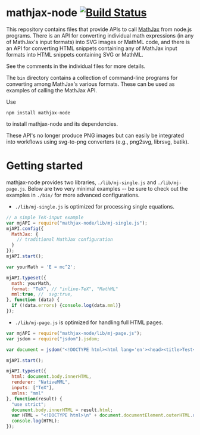# mathjax-node [![Build Status](https://travis-ci.org/mathjax/MathJax-node.svg?branch=develop)](https://travis-ci.org/mathjax/MathJax-node)

This repository contains files that provide APIs to call [MathJax](https://github.com/mathjax/mathjax) from
node.js programs.  There is an API for converting individual math
expressions (in any of MathJax's input formats) into SVG images or MathML
code, and there is an API for converting HTML snippets containing any of
MathJax input formats into HTML snippets containing SVG or MathML.

See the comments in the individual files for more details.

The `bin` directory contains a collection of command-line programs for
converting among MathJax's various formats.  These can be used as examples
of calling the MathJax API.

Use

    npm install mathjax-node

to install mathjax-node and its dependencies.

These API's no longer produce PNG images but can easily be integrated into workflows using svg-to-png converters (e.g., png2svg, librsvg, batik).

# Getting started

mathjax-node provides two libraries, `./lib/mj-single.js` and `./lib/mj-page.js`. Below are two  very minimal examples -- be sure to check out the examples in `./bin/` for more advanced configurations.

* `./lib/mj-single.js` is optimized for processing single equations.


```javascript
// a simple TeX-input example
var mjAPI = require("mathjax-node/lib/mj-single.js");
mjAPI.config({
  MathJax: {
    // traditional MathJax configuration
  }
});
mjAPI.start();

var yourMath = 'E = mc^2';

mjAPI.typeset({
  math: yourMath,
  format: "TeX", // "inline-TeX", "MathML"
  mml:true, //  svg:true,
}, function (data) {
  if (!data.errors) {console.log(data.mml)}
});
```


* `./lib/mj-page.js` is optimized for handling full HTML pages.


```javascript
var mjAPI = require("mathjax-node/lib/mj-page.js");
var jsdom = require("jsdom").jsdom;

var document = jsdom("<!DOCTYPE html><html lang='en'><head><title>Test</title></head><body><h1>Let's test mj-page</h1> <p> \\[f: X \\to Y\\], where \\( X = 2^{\mathbb{N}}\\) </p></body></html>");

mjAPI.start();

mjAPI.typeset({
  html: document.body.innerHTML,
  renderer: "NativeMML",
  inputs: ["TeX"],
  xmlns: "mml"
}, function(result) {
  "use strict";
  document.body.innerHTML = result.html;
  var HTML = "<!DOCTYPE html>\n" + document.documentElement.outerHTML.replace(/^(\n|\s)*/, "");
  console.log(HTML);
});
```

